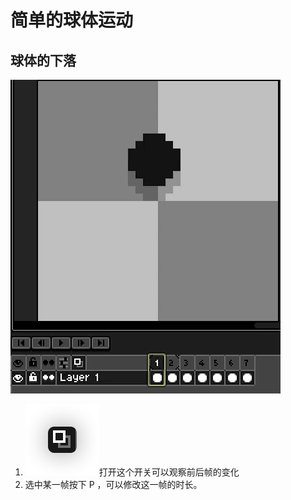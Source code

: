 # 简单的球体运动

## 球体的下落
![](img/ball_down.gif)

1. ![](img/36245165.png)打开这个开关可以观察前后帧的变化
2. 选中某一帧按下 P ，可以修改这一帧的时长。


